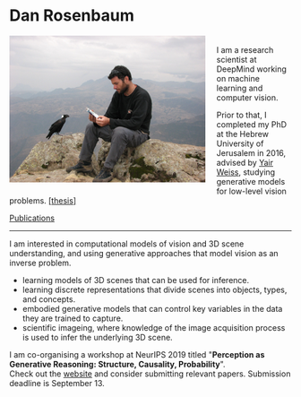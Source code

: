 
# Dan Rosenbaum

<img style="float: left; margin: 0px 20px 20px 0px;" src="/dan_rosenbaum.jpeg" alt="Dan Rosenbaum" width="350"/>

<br>
I am a research scientist at DeepMind working on machine learning and computer vision. 

Prior to that, I completed my PhD at the Hebrew University of Jerusalem in 2016, advised by [Yair Weiss](http://www.cs.huji.ac.il/~yweiss/), studying generative models for low-level vision problems. 
<a href="/DanRosenbaumThesis.pdf">[thesis]</a>


<!-- My current research deals with various problems in visual scene understanding, and generative approaches to solve them. I am also interested in approximate inference methods in probabilistic models. -->


[Publications](https://scholar.google.com/citations?user=a6CNXV8AAAAJ&hl=en)

<hr>

I am interested in computational models of vision and 3D scene understanding, and using generative approaches that model vision as an inverse problem. 
- learning models of 3D scenes that can be used for inference.
- learning discrete representations that divide scenes into objects, types, and concepts.
- embodied generative models that can control key variables in the data they are trained to capture.
- scientific imageing, where knowledge of the image acquisition process is used to infer the underlying 3D scene.

<!--## Research:-->

I am co-organising a workshop at NeurIPS 2019 titled 
"**Perception as Generative Reasoning: Structure, Causality, Probability**".  
Check out the [website](https://pgr-workshop.github.io) and consider submitting relevant papers. Submission deadline is September 13.

